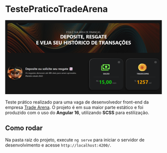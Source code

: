 # TestePraticoTradeArena

![Tela da aplicação](tela_da_aplicacao.png)

Teste prático realizado para uma vaga de desenvolvedor front-end da empresa [Trade Arena](https://www.tradearena.com.br/). O projeto é em sua maior parte estático e foi produzido com o uso do **Angular 16**, utilizando **SCSS** para estilização.

## Como rodar

Na pasta raiz do projeto, execute `ng serve` para iniciar o servidor de desenvolvimento e acesse `http://localhost:4200/`.
